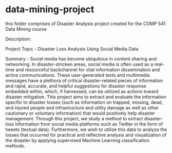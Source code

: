 # data-mining-project
this folder comprises of Disaster Analysis project created for the COMP 541 Data Mining course


Description:

Project Topic - Disaster Loss Analysis Using Social Media Data

Summary -
        Social media has become ubiquitous in content sharing and networking. In disaster-stricken areas, social media is often used as a real-time and resourceful backchannel for vital information dissemination and active communications. 
          These user-generated texts and multimedia messages have a plethora of critical disaster-related pieces of information and rapid, accurate, and helpful suggestions for disaster response embedded within, which, if harnessed, can be utilized as actions toward disaster mitigation. 
          This project aims to extract and evaluate the information specific to disaster losses (such as information on trapped, missing, dead, and injured people and infrastructure and utility damage as well as other cautionary or voluntary information) that would positively help disaster management. Through this project, we study a method to extract disaster-loss information from social media platforms such as Twitter in the form of tweets (textual data). Furthermore, we wish to utilize this data to analyze the losses that occurred for practical and reflective analysis and visualization of the disaster by applying supervised Machine Learning classification methods.
